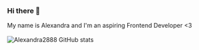 ### Hi there 👋
My name is Alexandra and I'm an aspiring Frontend Developer <3
<br>
<br>
![Alexandra2888 GitHub stats](https://github-readme-stats.vercel.app/api?username=Alexandra2888&show_icons=true&theme=cobalt)

<!--
**Alexandra2888/Alexandra2888** is a ✨ _special_ ✨ repository because its `README.md` (this file) appears on your GitHub profile.

Here are some ideas to get you started:

- 🔭 I’m currently working on ...
- 🌱 I’m currently learning ...
- 👯 I’m looking to collaborate on ...
- 🤔 I’m looking for help with ...
- 💬 Ask me about ...
- 📫 How to reach me: ...
- 😄 Pronouns: ...
- ⚡ Fun fact: ...
-->
